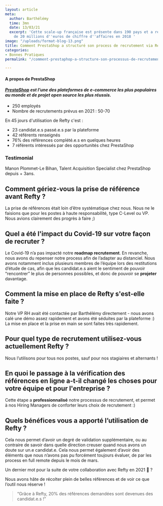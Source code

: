 ```yaml
---
layout: article
meta:
  author: Barthélémy
  time: 3mn
  date: 13/03/21
  excerpt: 'Cette scale-up française est présente dans 190 pays et a réalisé plus
    de 20 millions d''euros de chiffre d''affaires en 2018 '
image: "/uploads/format-blog-13.png"
title: Comment PrestaShop a structuré son process de recrutement via Refty
categories:
- Bonnes Pratiques
permalink: "/comment-prestaphop-a-structure-son-processus-de-recrutement/"

---
```

#### A propos de PrestaShop

#### [_PrestaShop_](https://www.prestashop.com/en) _est l’une des plateformes de e-commerce les plus populaires au monde et de projet open source les plus réussis._

* 250 employés
* Nombre de recrutements prévus en 2021 : 50-70

En 45 jours d'utilisation de Refty c'est :

* 23 candidat.e.s passé.e.s par la plateforme
* 42 référents renseignés
* 76% des références complété.e.s en quelques heures
* 7 référents intéressés par des opportunités chez PrestaShop

### Testimonial

Manon Plommet-Le Bihan, Talent Acquisition Specialist chez PrestaShop depuis + 3ans.

## Comment gériez-vous la prise de référence avant Refty ?

La prise de références était loin d’être systématique chez nous. Nous ne le faisions que pour les postes à haute responsabilité, type C-Level ou VP. Nous avions clairement des progrès à faire ;)

## Quel a été l'impact du Covid-19 sur votre façon de recruter ?

Le Covid-19 n’a pas impacté notre **roadmap recrutement**. En revanche, nous avons du repenser notre process afin de l’adapter au distanciel. Nous avons notamment inclus plusieurs membres de l’équipe lors des restitutions d’étude de cas, afin que les candidat.e.s aient le sentiment de pouvoir “rencontrer” le plus de personnes possibles, et donc de pouvoir se **projeter** davantage.

## Comment la mise en place de Refty s'est-elle faite ?

Notre VP RH avait été contactée par Barthélémy directement - nous avons calé une démo assez rapidement et avons été séduites par la plateforme :) La mise en place et la prise en main se sont faites très rapidement.

## Pour quel type de recrutement utilisez-vous actuellement Refty ?

Nous l’utilisons pour tous nos postes, sauf pour nos stagiaires et alternants !

## En quoi le passage à la vérification des références en ligne a-t-il changé les choses pour votre équipe et pour l'entreprise ?

Cette étape a **professionnalisé** notre processus de recrutement, et permet à nos Hiring Managers de conforter leurs choix de recrutement :)

## Quels bénéfices vous a apporté l’utilisation de Refty ?

Cela nous permet d’avoir un degré de validation supplémentaire, ou au contraire de savoir dans quelle direction creuser quand nous avons un doute sur un.e candidat.e. Cela nous permet également d’avoir des éléments que nous n’avons pas pu forcément toujours évaluer, de par les process en full remote depuis le mois de mars.

Un dernier mot pour la suite de votre collaboration avec Refty en 2021 🙂 ?

Nous avons hâte de récolter plein de belles références et de voir ce que l’outil nous réserve !

> “Grâce à Refty, 20% des références demandées sont devenues des candidat.e.s !”